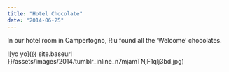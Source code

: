 ```yaml
---
title: "Hotel Chocolate"
date: "2014-06-25"
---
```


In our hotel room in Campertogno, Riu found all the ‘Welcome’ chocolates.

![yo yo]({{ site.baseurl }}/assets/images/2014/tumblr_inline_n7mjamTNjF1qlj3bd.jpg)
